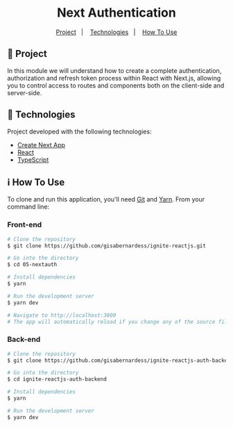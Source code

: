<h1 align="center">
  Next Authentication
</h1>

<p align="center">
  <a href="#-project">Project</a>&nbsp;&nbsp;&nbsp;|&nbsp;&nbsp;&nbsp;
  <a href="#-technologies">Technologies</a>&nbsp;&nbsp;&nbsp;|&nbsp;&nbsp;&nbsp;
  <a href="#-how-to-use">How To Use</a>
</p>

## 💬 Project

In this module we will understand how to create a complete authentication, authorization and refresh token process within React with Next.js, allowing you to control access to routes and components both on the client-side and server-side.

## 🚀 Technologies

Project developed with the following technologies:

- [Create Next App](https://nextjs.org/docs/api-reference/create-next-app)
- [React](https://reactjs.org)
- [TypeScript](https://www.typescriptlang.org/)

## ℹ️ How To Use

To clone and run this application, you'll need [Git](https://git-scm.com) and [Yarn](https://legacy.yarnpkg.com). From your command line:

### Front-end

```bash
# Clone the repository
$ git clone https://github.com/gisabernardess/ignite-reactjs.git

# Go into the directory
$ cd 05-nextauth

# Install dependencies
$ yarn

# Run the development server
$ yarn dev

# Navigate to http://localhost:3000
# The app will automatically reload if you change any of the source files.
```

### Back-end

```bash
# Clone the repository
$ git clone https://github.com/gisabernardess/ignite-reactjs-auth-backend

# Go into the directory
$ cd ignite-reactjs-auth-backend

# Install dependencies
$ yarn

# Run the development server
$ yarn dev
```
